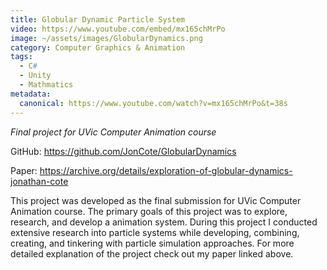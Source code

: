 ```yaml
---
title: Globular Dynamic Particle System
video: https://www.youtube.com/embed/mx165chMrPo
image: ~/assets/images/GlobularDynamics.png
category: Computer Graphics & Animation
tags:
  - C#
  - Unity
  - Mathmatics
metadata:
  canonical: https://www.youtube.com/watch?v=mx165chMrPo&t=38s
---
```


*Final project for UVic Computer Animation course*

GitHub: https://github.com/JonCote/GlobularDynamics

Paper: https://archive.org/details/exploration-of-globular-dynamics-jonathan-cote

This project was developed as the final submission for UVic Computer Animation course. The primary goals of this project was to explore, research, and develop a animation system. During this project I conducted extensive research into particle systems while developing, combining, creating, and tinkering with particle simulation approaches. For more detailed explanation of the project check out my paper linked above.


